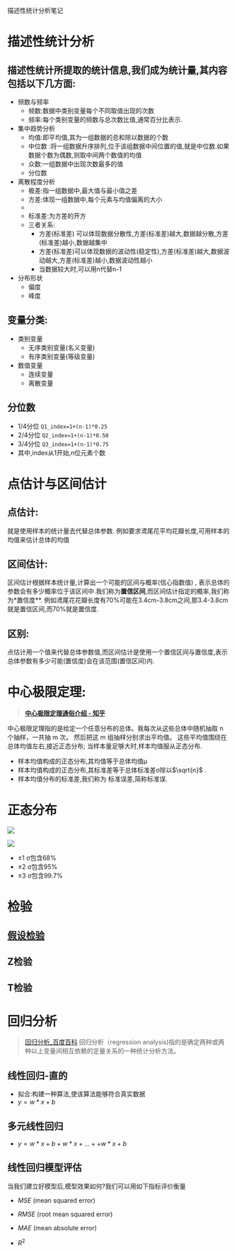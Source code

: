 描述性统计分析笔记
# 描述性统计分析
## 描述性统计所提取的统计信息,我们成为**统计量**,其内容包括以下几方面:
- 频数与频率
	- 频数:数据中类别变量每个不同取值出现的次数
	- 频率:每个类别变量的频数与总次数比值,通常百分比表示.
- 集中趋势分析
	- 均值:即平均值,其为一组数据的总和除以数据的个数
	- 中位数 :将一组数据升序排列,位于该组数据中间位置的值,就是中位数.如果数据个数为偶数,则取中间两个数值的均值
	- 众数:一组数据中出现次数最多的值
	- 分位数
- 离散程度分析
	- 极差:指一组数据中,最大值与最小值之差
	- 方差:体现一组数据中,每个元素与均值偏离的大小
	- 
	- 标准差:为方差的开方
	- 三者关系:
		- 方差(标准差) 可以体现数据分散性,方差(标准差)越大,数据越分散,方差(标准差)越小,数据越集中
		- 方差(标准差)可以体现数据的波动性(稳定性),方差(标准差)越大,数据波动越大,方差(标准差)越小,数据波动性越小
		- 当数据较大时,可以用n代替n-1
- 分布形状
	- 偏度
	- 峰度

## 变量分类:
- 类别变量
	- 无序类别变量(名义变量)
	- 有序类别变量(等级变量)
- 数值变量
	- 连续变量
	- 离散变量

## 分位数
- 1/4分位    `Q1_index=1+(n-1)*0.25`
- 2/4分位    `Q2_index=1+(n-1)*0.50`
- 3/4分位    `Q3_index=1+(n-1)*0.75`
- 其中,index从1开始,n位元素个数

# 点估计与区间估计
## 点估计:
就是使用样本的统计量去代替总体参数. 例如要求鸢尾花平均花瓣长度,可用样本的均值来估计总体的均值

## 区间估计:
区间估计根据样本统计量,计算出一个可能的区间与概率(信心指数值) , 表示总体的参数会有多少概率位于该区间中.我们称为**置信区间**,而区间估计指定的概率,我们称为*置信度**. 例如鸢尾花花瓣长度有70%可能在3.4cm-3.8cm之间,那3.4-3.8cm就是置信区间,而70%就是置信度.

## 区别:
点估计用一个值来代替总体参数值,而区间估计是使用一个置信区间与置信度,表示总体参数有多少可能(置信度)会在该范围(置信区间)内.

# 中心极限定理:
> **[中心极限定理通俗介绍 - 知乎](https://zhuanlan.zhihu.com/p/25241653)**
> 
中心极限定理指的是给定一个任意分布的总体。我每次从这些总体中随机抽取 n 个抽样，一共抽 m 次。 然后把这 m 组抽样分别求出平均值。 这些平均值围绕在总体均值左右,接近正态分布; 当样本量足够大时,样本均值服从正态分布.
- 样本均值构成的正态分布,其均值等于总体均值μ
- 样本均值构成的正态分布,其标准差等于总体标准差σ除以$\sqrt{n}$ .
- 样本均值分布的标准差,我们称为 标准误差,简称标准误.

# 正态分布
![](https://imgconvert.csdnimg.cn/aHR0cHM6Ly91cGxvYWQud2lraW1lZGlhLm9yZy93aWtpcGVkaWEvY29tbW9ucy90aHVtYi83Lzc0L05vcm1hbF9EaXN0cmlidXRpb25fUERGLnN2Zy8yNTYwcHgtTm9ybWFsX0Rpc3RyaWJ1dGlvbl9QREYuc3ZnLnBuZw?x-oss-process=image/format,png)

![](https://imgconvert.csdnimg.cn/aHR0cHM6Ly91cGxvYWQud2lraW1lZGlhLm9yZy93aWtpcGVkaWEvY29tbW9ucy90aHVtYi84LzhjL1N0YW5kYXJkX2RldmlhdGlvbl9kaWFncmFtLnN2Zy8yODgwcHgtU3RhbmRhcmRfZGV2aWF0aW9uX2RpYWdyYW0uc3ZnLnBuZw?x-oss-process=image/format,png)

- ±1 σ包含68%
- ±2 σ包含95%
- ±3 σ包含99.7%

# 检验
## [假设检验](https://baike.baidu.com/item/%E5%81%87%E8%AE%BE%E6%A3%80%E9%AA%8C/638320)
## Z检验
## T检验

# 回归分析
> [回归分析_百度百科](https://baike.baidu.com/item/%E5%9B%9E%E5%BD%92%E5%88%86%E6%9E%90/2625498?fr=aladdin)
回归分析（regression analysis)指的是确定两种或两种以上变量间相互依赖的定量关系的一种统计分析方法。
## 线性回归-直的
- 拟合:构建一种算法,使该算法能够符合真实数据
- $y=w*x+b$

## 多元线性回归
- $y=w*x+b+w*x+...++w*x+b$

## 线性回归模型评估
当我们建立好模型后,模型效果如何?我们可以用如下指标评价衡量
- $MSE$ (mean squared error)

- $RMSE$  (root mean squared error)

- $MAE$ (mean absolute error)

- $R^2$ 
